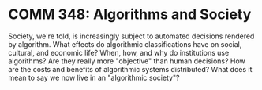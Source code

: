 # COMM 348: Algorithms and Society

Society, we're told, is increasingly subject to automated decisions rendered by algorithm. What effects do algorithmic classifications have on social, cultural, and economic life? When, how, and why do institutions use algorithms? Are they really more "objective" than human decisions? How are the costs and benefits of algorithmic systems distributed? What does it mean to say we now live in an "algorithmic society"?